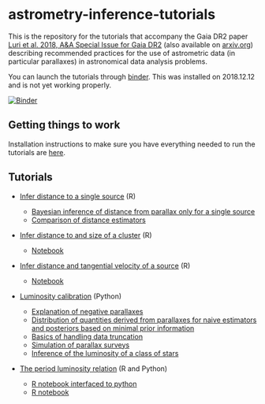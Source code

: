 # astrometry-inference-tutorials
This is the repository for the tutorials that accompany the Gaia DR2 paper [Luri et
al. 2018, A&A Special Issue for Gaia DR2](https://doi.org/10.1051/0004-6361/201832964) (also
available on [arxiv.org](https://arxiv.org/abs/1804.09376)) describing recommended practices for the
use of astrometric data (in particular parallaxes) in astronomical data analysis problems.

You can launch the tutorials through [binder](https://mybinder.org). This was installed on 2018.12.12 and is not yet working
properly.

[![Binder](https://mybinder.org/badge_logo.svg)](https://mybinder.org/v2/gh/agabrown/astrometry-inference-tutorials/v1.1-beta1)

## Getting things to work

Installation instructions to make sure you have everything needed to run the tutorials are [here](INSTALL.md).

## Tutorials

* [Infer distance to a single source](./single-source) (R)
  * [Bayesian inference of distance from parallax only for a single source](single-source/tutorial/Distance_inference-single_source.ipynb)
  * [Comparison of distance estimators](/single-source/GraphicalUserInterface/Tutorial.ipynb)

* [Infer distance to and size of a cluster](./multiple-source) (R)
  * [Notebook](./multiple-source/Distance_inference-multiple_sources.ipynb)

* [Infer distance and tangential velocity of a source](./3d-distance) (R)
  * [Notebook](./3d-distance/Distance_and_tangential_velocity_inference.ipynb)

* [Luminosity calibration](./luminosity-calibration) (Python)
  * [Explanation of negative parallaxes](./luminosity-calibration/DemoNegativeParallax.ipynb)
  * [Distribution of quantities derived from parallaxes for naive estimators and posteriors based on
    minimal prior information](./luminosity-calibration/Parallax_related_quantities.ipynb)
  * [Basics of handling data truncation](./luminosity-calibration/Handling_Data_Truncation.ipynb)
  * [Simulation of parallax surveys](./luminosity-calibration/Parallax_survey_simulation.ipynb)
  * [Inference of the luminosity of a class of
    stars](./luminosity-calibration/Luminosity_Inference_DistPrior.ipynb)

* [The period luminosity relation](./period-luminosity-relation) (R and Python)
  * [R notebook interfaced to python](./period-luminosity-relation/TutorialPLZ-rp2.ipynb)
  * [R notebook](./period-luminosity-relation/TutorialPLZ_R.ipynb)
